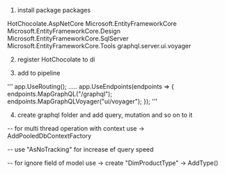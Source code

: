 ﻿

1. install package packages 

HotChocolate.AspNetCore
Microsoft.EntityFrameworkCore
Microsoft.EntityFrameworkCore.Design
Microsoft.EntityFrameworkCore.SqlServer
Microsoft.EntityFrameworkCore.Tools
graphql.server.ui.voyager

2. register HotChocolate to di 

3. add to pipeline

'''
app.UseRouting();
.....
app.UseEndpoints(endpoints =>
{
    endpoints.MapGraphQL("/graphql");
    endpoints.MapGraphQLVoyager("ui/voyager");
});
'''


4. create graphql folder and add 
query, mutation and so on to it 



-- for multi thread operation with context use
-> AddPooledDbContextFactory


-- use "AsNoTracking" for increase ef query speed



-- for ignore field of model use
-> create "DimProductType"
-> AddType<DimProductType>()









